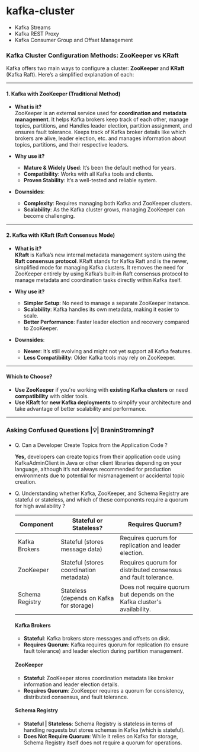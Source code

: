 # kafka-cluster



- Kafka Streams
- Kafka REST Proxy 
- Kafka Consumer Group and Offset Management


### Kafka Cluster Configuration Methods: ZooKeeper vs KRaft

Kafka offers two main ways to configure a cluster: **ZooKeeper** and **KRaft** (Kafka Raft). Here’s a simplified explanation of each:

---

#### 1. **Kafka with ZooKeeper (Traditional Method)**

- **What is it?**  
  ZooKeeper is an external service used for **coordination and metadata management**. It helps Kafka brokers keep track of each other, manage topics, partitions, and Handles leader election, partition assignment, and   
  ensures fault tolerance. Keeps track of Kafka broker details like which brokers are alive, leader election, etc. and manages information about topics, partitions, and their respective leaders.
  
- **Why use it?**  
  - **Mature & Widely Used**: It’s been the default method for years.
  - **Compatibility**: Works with all Kafka tools and clients.
  - **Proven Stability**: It’s a well-tested and reliable system.

- **Downsides**:  
  - **Complexity**: Requires managing both Kafka and ZooKeeper clusters.
  - **Scalability**: As the Kafka cluster grows, managing ZooKeeper can become challenging.

---

#### 2. **Kafka with KRaft (Raft Consensus Mode)**

- **What is it?**  
  **KRaft** is Kafka’s new internal metadata management system using the **Raft consensus protocol**. KRaft stands for Kafka Raft and is the newer, simplified mode for managing Kafka clusters. It removes the need for ZooKeeper entirely by using Kafka’s built-in Raft consensus protocol to manage metadata and coordination tasks directly within Kafka itself. 

- **Why use it?**  
  - **Simpler Setup**: No need to manage a separate ZooKeeper instance.
  - **Scalability**: Kafka handles its own metadata, making it easier to scale.
  - **Better Performance**: Faster leader election and recovery compared to ZooKeeper.

- **Downsides**:  
  - **Newer**: It’s still evolving and might not yet support all Kafka features.
  - **Less Compatibility**: Older Kafka tools may rely on ZooKeeper.

---

#### **Which to Choose?**

- **Use ZooKeeper** if you're working with **existing Kafka clusters** or need **compatibility** with older tools.
- **Use KRaft** for **new Kafka deployments** to simplify your architecture and take advantage of better scalability and performance.


---
### Asking Confused Questions |💡| BraninStromning❓

- Q. Can a Developer Create Topics from the Application Code ?

    **Yes,** developers can create topics from their application code using KafkaAdminClient in Java or other client libraries depending on your language, although it’s not always recommended for production environments 
             due to potential for mismanagement or accidental topic creation.
  
- Q. Understanding whether Kafka, ZooKeeper, and Schema Registry are stateful or stateless, and which of these components require a quorum for high availability ?

    | Component       | Stateful or Stateless?                        | Requires Quorum?                                                         |
    |-----------------|-----------------------------------------------|--------------------------------------------------------------------------|
    | Kafka Brokers   | Stateful (stores message data)                | Requires quorum for replication and leader election.                     |
    | ZooKeeper       | Stateful (stores coordination metadata)       | Requires quorum for distributed consensus and fault tolerance.           |
    | Schema Registry | Stateless (depends on Kafka for storage)      | Does not require quorum but depends on the Kafka cluster's availability. |

    #### Kafka Brokers
    - **Stateful**: Kafka brokers store messages and offsets on disk.
    - **Requires Quorum**: Kafka requires quorum for replication (to ensure fault tolerance) and leader election during partition management.
    
    #### ZooKeeper
    - **Stateful**: ZooKeeper stores coordination metadata like broker information and leader election details.
    - **Requires Quorum**: ZooKeeper requires a quorum for consistency, distributed consensus, and fault tolerance.
    
    #### Schema Registry
    - **Stateful | Stateless**: Schema Registry is stateless in terms of handling requests but stores schemas in Kafka (which is stateful).
    - **Does Not Require Quorum**: While it relies on Kafka for storage, Schema Registry itself does not require a quorum for operations.
